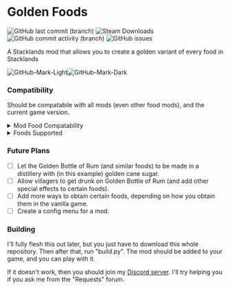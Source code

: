 # Golden Foods

![GitHub last commit (branch)](https://img.shields.io/github/last-commit/CallMeMarcellino/GoldenFoods/main) ![Steam Downloads](https://img.shields.io/steam/downloads/3011278702) ![GitHub commit activity (branch)](https://img.shields.io/github/commit-activity/t/CallMeMarcellino/GoldenFoods) ![GitHub issues](https://img.shields.io/github/issues/CallMeMarcellino/GoldenFoods)

A Stacklands mod that allows you to create a golden variant of every food in Stacklands

![GitHub-Mark-Light](https://user-images.githubusercontent.com/3369400/139447912-e0f43f33-6d9f-45f8-be46-2df5bbc91289.png#gh-dark-mode-only)![GitHub-Mark-Dark](https://user-images.githubusercontent.com/3369400/139448065-39a229ba-4b06-434b-bc67-616e2ed80c8f.png#gh-light-mode-only)

<!--- This is a placeholder image for when I get around to creating my own image for this mod. -->

### Compatibility

Should be compatabile with all mods (even other food mods), and the current game version.

<details>
<summary>Mod Food Compatability</summary>
There aren't any food mods here yet
</details>

<details>
<summary>Foods Supported</summary>

|                          **Golden Food**                          	|     **Implemented?**     	|
|:-----------------------------------------------------------------:	|:------------------------:	|
|         [Apple](https://stacklands.fandom.com/wiki/Apple)         	| <ul><li>- [x] </li></ul> 	|
|        [Banana](https://stacklands.fandom.com/wiki/Banana)        	| <ul><li>- [x] </li></ul> 	|
|         [Berry](https://stacklands.fandom.com/wiki/Berry)         	| <ul><li>- [x] </li></ul> 	|
| [Bottle of Rum](https://stacklands.fandom.com/wiki/Bottle_of_Rum) 	| <ul><li>- [x] </li></ul> 	|
|    [Cane Sugar](https://stacklands.fandom.com/wiki/Cane_Sugar)    	| <ul><li>- [x] </li></ul> 	|
|                               Carrot                              	| <ul><li>- [x] </li></ul> 	|
|                              Ceviche                              	| <ul><li>- [x] </li></ul> 	|
|                            Chili Pepper                           	| <ul><li>- [x] </li></ul> 	|
|                            Cooked Crab                            	| <ul><li>- [ ] </li></ul> 	|
|                            Cooked Meat                            	| <ul><li>- [ ] </li></ul> 	|
|                                Egg                                	| <ul><li>- [ ] </li></ul> 	|
|                              Frittata                             	| <ul><li>- [ ] </li></ul> 	|
|                            Fruit Salad                            	| <ul><li>- [ ] </li></ul> 	|
|                            Grilled Fish                           	| <ul><li>- [ ] </li></ul> 	|
|                                Lime                               	| <ul><li>- [ ] </li></ul> 	|
|                                Milk                               	| <ul><li>- [ ] </li></ul> 	|
|                             Milkshake                             	| <ul><li>- [ ] </li></ul> 	|
|                              Mushroom                             	| <ul><li>- [ ] </li></ul> 	|
|                              Omelette                             	| <ul><li>- [ ] </li></ul> 	|
|                               Onion                               	| <ul><li>- [ ] </li></ul> 	|
|                               Potato                              	| <ul><li>- [ ] </li></ul> 	|
|                           Raw Crab Meat                           	| <ul><li>- [ ] </li></ul> 	|
|                              Raw Fish                             	| <ul><li>- [ ] </li></ul> 	|
|                              Raw Meat                             	| <ul><li>- [ ] </li></ul> 	|
|                            Seafood Stew                           	| <ul><li>- [ ] </li></ul> 	|
|                              Seaweed                              	| <ul><li>- [ ] </li></ul> 	|
|                                Stew                               	| <ul><li>- [ ] </li></ul> 	|
|                               Sushi                               	| <ul><li>- [ ] </li></ul> 	|
|                            Tamago Sushi                           	| <ul><li>- [ ] </li></ul> 	|
</details>

### Future Plans

- [ ] Let the Golden Bottle of Rum (and similar foods) to be made in a distillery with (in this example) golden cane sugar.
- [ ] Allow villagers to get drunk on Golden Bottle of Rum (and add other special effects to certain foods).
- [ ] Add more ways to obtain certain foods, depending on how you obtain them in the vanilla game.
- [ ] Create a config menu for a mod.

### Building
I'll fully flesh this out later, but you just have to download this whole repository. Then after that, run "build.py". The mod should be added to your game, and you can play with it.

If it doesn't work, then you should join my [Discord server](https://discord.gg/xkTjueAsbG). I'll try helping you if you ask me from the "Requests" forum.

